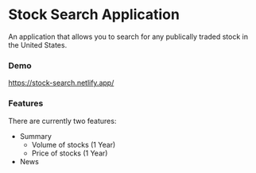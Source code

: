 # Stock Search Application

An application that allows you to search for any publically traded stock in the United States.

### Demo
https://stock-search.netlify.app/

### Features
There are currently two features:
* Summary
  * Volume of stocks (1 Year)
  * Price of stocks (1 Year)
* News
